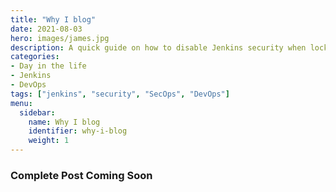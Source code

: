 ```yaml
---
title: "Why I blog"
date: 2021-08-03
hero: images/james.jpg
description: A quick guide on how to disable Jenkins security when locked out of the UI.
categories:
- Day in the life
- Jenkins
- DevOps
tags: ["jenkins", "security", "SecOps", "DevOps"]
menu:
  sidebar:
    name: Why I blog
    identifier: why-i-blog
    weight: 1
---
```


### Complete Post Coming Soon

